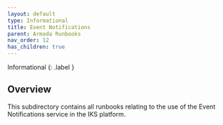 ```yaml
---
layout: default
type: Informational
title: Event Notifications
parent: Armada Runbooks
nav_order: 12
has_children: true
---
```


Informational
{: .label }

## Overview

This subdirectory contains all runbooks relating to the use of the Event Notifications service in the IKS platform.